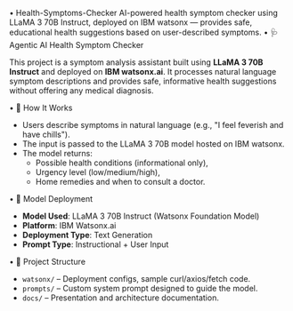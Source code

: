 
• Health-Symptoms-Checker
AI-powered health symptom checker using LLaMA 3 70B Instruct, deployed on IBM watsonx — provides safe, educational health suggestions based on user-described symptoms.
• 🩺 Agentic AI Health Symptom Checker

This project is a symptom analysis assistant built using **LLaMA 3 70B Instruct** and deployed on **IBM watsonx.ai**. It processes natural language symptom descriptions and provides safe, informative health suggestions without offering any medical diagnosis.

• 🔧 How It Works
- Users describe symptoms in natural language (e.g., "I feel feverish and have chills").
- The input is passed to the LLaMA 3 70B model hosted on IBM watsonx.
- The model returns:
  - Possible health conditions (informational only),
  - Urgency level (low/medium/high),
  - Home remedies and when to consult a doctor.

• 🚀 Model Deployment
- **Model Used**: LLaMA 3 70B Instruct (Watsonx Foundation Model)
- **Platform**: IBM Watsonx.ai
- **Deployment Type**: Text Generation
- **Prompt Type**: Instructional + User Input

• 📁 Project Structure
- `watsonx/` – Deployment configs, sample curl/axios/fetch code.
- `prompts/` – Custom system prompt designed to guide the model.
- `docs/` – Presentation and architecture documentation.

